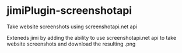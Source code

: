 # jimiPlugin-screenshotapi
Take website screenshots using screenshotapi.net api

Exteneds jimi by adding the ability to use screenshotapi.net api to take website screenshots and download the resulting .png
